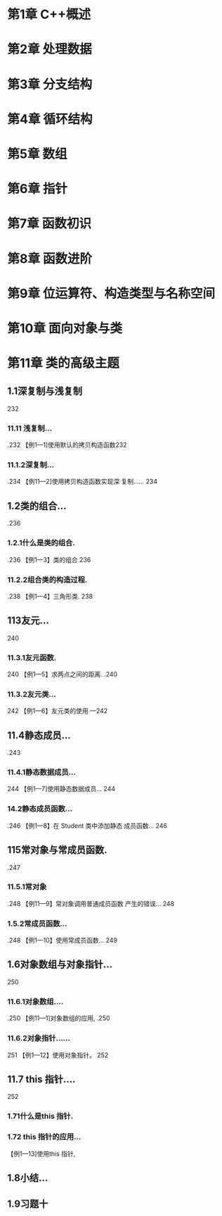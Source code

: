 # 第1章  C++概述

# 第2章 处理数据

# 第3章 分支结构

# 第4章 循环结构

# 第5章 数组

# 第6章 指针

# 第7章 函数初识

# 第8章 函数进阶

# 第9章 位运算符、构造类型与名称空间

# 第10章 面向对象与类

# 第11章 类的高级主题

## 1.1深复制与浅复制

232

### 11.11 浅复制…

.232
【例1—1]使用默认的拷贝构造函数232

### 11.1.2深复制…

.234
【例11—2]使用拷贝构造函数实现深
复制……
234

## 1.2类的组合…

.236

### 1.2.1什么是类的组合.

.236
【例1—3】类的组合
236

### 11.2.2组合类的构造过程.

.238
【例1—4】三角形类.
238

## 113友元…

240

### 11.3.1友元函数.

240
【例1—5】求两点之间的距离.
.240

### 11.3.2友元类…

242
【例1—6】友元类的使用
—242

## 11.4静态成员…

.243

### 11.4.1静态数据成员…

244
【例1—7]使用静态数据成员…
244

### 14.2静态成员函数…

.246
【例1—8】在 Student 类中添加静态
成员函数…
246

## 115常对象与常成员函数.

.247

### 11.5.1常对象

.248
【例11—9】常对象调用普通成员函数
产生的错误…
248

### 1.5.2常成员函数…

.248
【例1—10】使用常成员函数…
249

## 1.6对象数组与对象指针…

250

### 11.6.1对象数组….

.250
【例11—1]对象数组的应用,
.250

### 11.6.2对象指针……

251
【例1—12】使用对象指针。
252

## 11.7 this 指针….

252

### 1.71什么是this 指针.

### 1.72 this 指针的应用…

【例1—13]使用this 指针,

## 1.8小结…

## 1.9习题十











